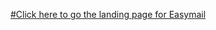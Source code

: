 [#Click here to go the landing page for Easymail](https://tchinmay47.github.io/landingpageforeasymail/)
